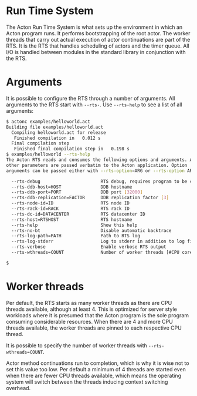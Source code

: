 # Run Time System

The Acton Run Time System is what sets up the environment in which an Acton program runs. It performs bootstrapping of the root actor. The worker threads that carry out actual execution of actor continuations are part of the RTS. It is the RTS that handles scheduling of actors and the timer queue. All I/O is handled between modules in the standard library in conjunction with the RTS.

# Arguments

It is possible to configure the RTS through a number of arguments. All arguments to the RTS start with `--rts-`. Use `--rts-help` to see a list of all arguments:

```sh
$ actonc examples/helloworld.act
Building file examples/helloworld.act
  Compiling helloworld.act for release
   Finished compilation in   0.012 s
  Final compilation step
   Finished final compilation step in   0.198 s
$ examples/helloworld --rts-help
The Acton RTS reads and consumes the following options and arguments. All
other parameters are passed verbatim to the Acton application. Option
arguments can be passed either with --rts-option=ARG or --rts-option ARG

  --rts-debug                       RTS debug, requires program to be compiled with --dev
  --rts-ddb-host=HOST               DDB hostname
  --rts-ddb-port=PORT               DDB port [32000]
  --rts-ddb-replication=FACTOR      DDB replication factor [3]
  --rts-node-id=ID                  RTS node ID
  --rts-rack-id=RACK                RTS rack ID
  --rts-dc-id=DATACENTER            RTS datacenter ID
  --rts-host=RTSHOST                RTS hostname
  --rts-help                        Show this help
  --rts-no-bt                       Disable automatic backtrace
  --rts-log-path=PATH               Path to RTS log
  --rts-log-stderr                  Log to stderr in addition to log file
  --rts-verbose                     Enable verbose RTS output
  --rts-wthreads=COUNT              Number of worker threads [#CPU cores]

$
```

# Worker threads

Per default, the RTS starts as many worker threads as there are CPU threads available, although at least 4. This is optimized for server style workloads where it is presumed that the Acton program is the sole program consuming considerable resources. When there are 4 and more CPU threads available, the worker threads are pinned to each respective CPU thread.

It is possible to specify the number of worker threads with `--rts-wthreads=COUNT`.

Actor method continuations run to completion, which is why it is wise not to set this value too low. Per default a minimum of 4 threads are started even when there are fewer CPU threads available, which means the operating system will switch between the threads inducing context switching overhead.
